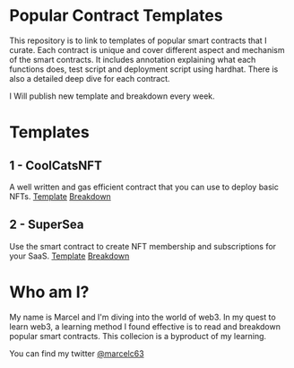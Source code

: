 # Popular Contract Templates
This repository is to link to templates of popular smart contracts that I curate. Each contract is unique and cover different aspect and mechanism of the smart contracts. It includes annotation explaining what each functions does, test script and deployment script using hardhat. There is also a detailed deep dive for each contract.

I Will publish new template and breakdown every week.

# Templates

## 1 - CoolCatsNFT
A well written and gas efficient contract that you can use to deploy basic NFTs.
[Template](https://github.com/marcelc63/coolcatsnft-template)
[Breakdown](https://twitter.com/Marcelc63/status/1447955252431392769)

## 2 - SuperSea
Use the smart contract to create NFT membership and subscriptions for your SaaS.
[Template](https://github.com/marcelc63/supersea-template)
[Breakdown](https://twitter.com/Marcelc63/status/1450493454522351620)


# Who am I?
My name is Marcel and I'm diving into the world of web3. In my quest to learn web3, a learning method I found effective is to read and breakdown popular smart contracts. This collecion is a byproduct of my learning.

You can find my twitter [@marcelc63](https://twitter.com/marcelc63)